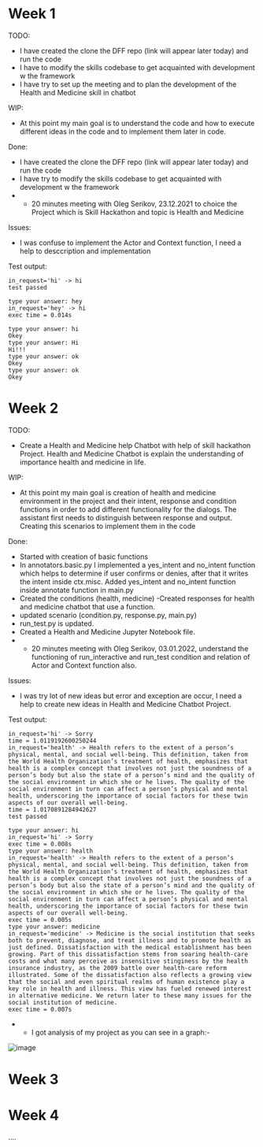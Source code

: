 # Week 1

TODO:
- I have created the clone the DFF repo (link will appear later today) and run the code
- I have to modify the skills codebase to get acquainted with development w the framework
- I have try to set up the meeting and to plan the development of the Health and Medicine skill in chatbot 

WIP:
- At this point my main goal is to understand the code and how to execute different ideas in the code and to implement them later in code.


Done:
- I have created the clone the DFF repo (link will appear later today) and run the code
- I have try to modify the skills codebase to get acquainted with development w the framework
- - 20 minutes meeting with Oleg Serikov, 23.12.2021 to choice the Project which is Skill Hackathon and topic is Health and Medicine

Issues:
- I was confuse to implement the Actor and Context function, I need a help to desccription and implementation

Test output:
```
in_request='hi' -> hi
test passed
```
```
type your answer: hey
in_request='hey' -> hi
exec time = 0.014s
```
```
type your answer: hi
Okey
type your answer: Hi
Hi!!!
type your answer: ok
Okey
type your answer: ok
Okey
```

# Week 2
TODO:
- Create a Health and Medicine help Chatbot with help of skill hackathon Project. Health and Medicine Chatbot is explain the understanding of importance health and medicine in life.


WIP:
- At this point my main goal is creation of health and medicine environment in the project and their intent, response and condition functions in order to add different functionality for the dialogs. The assistant first needs to distinguish between response and output.
Creating this scenarios to implement them in the code


Done:
- Started with creation of basic functions
- In annotators.basic.py I implemented a yes_intent and no_intent function which helps to determine if user confirms or denies, after that it writes the intent inside ctx.misc. Added yes_intent and no_intent function inside annotate function in main.py
- Created the conditions (health, medicine)
-Created responses for health and medicine chatbot that use a function.
- updated scenario (condition.py, response.py, main.py)
- run_test.py is updated.
- Created a Health and Medicine Jupyter Notebook file.
- - 20 minutes meeting with Oleg Serikov, 03.01.2022, understand the functioning of run_interactive and run_test condition and relation of Actor and Context function also.


Issues:
- I was try lot of new ideas but error and exception are occur, I need a help to create new ideas in Health and Medicine Chatbot Project.

Test output:
```
in_request='hi' -> Sorry
time = 1.0119192600250244
in_request='health' -> Health refers to the extent of a person’s physical, mental, and social well-being. This definition, taken from the World Health Organization’s treatment of health, emphasizes that health is a complex concept that involves not just the soundness of a person’s body but also the state of a person’s mind and the quality of the social environment in which she or he lives. The quality of the social environment in turn can affect a person’s physical and mental health, underscoring the importance of social factors for these twin aspects of our overall well-being.
time = 1.0170891284942627
test passed
```
```
type your answer: hi
in_request='hi' -> Sorry
exec time = 0.008s
type your answer: health
in_request='health' -> Health refers to the extent of a person’s physical, mental, and social well-being. This definition, taken from the World Health Organization’s treatment of health, emphasizes that health is a complex concept that involves not just the soundness of a person’s body but also the state of a person’s mind and the quality of the social environment in which she or he lives. The quality of the social environment in turn can affect a person’s physical and mental health, underscoring the importance of social factors for these twin aspects of our overall well-being.
exec time = 0.005s
type your answer: medicine
in_request='medicine' -> Medicine is the social institution that seeks both to prevent, diagnose, and treat illness and to promote health as just defined. Dissatisfaction with the medical establishment has been growing. Part of this dissatisfaction stems from soaring health-care costs and what many perceive as insensitive stinginess by the health insurance industry, as the 2009 battle over health-care reform illustrated. Some of the dissatisfaction also reflects a growing view that the social and even spiritual realms of human existence play a key role in health and illness. This view has fueled renewed interest in alternative medicine. We return later to these many issues for the social institution of medicine.
exec time = 0.007s
```

- - I got analysis of my project as you can see in a graph:-

![image](https://user-images.githubusercontent.com/96828026/149023284-53dec799-358b-43f4-8db1-5437a48aa9ff.png)

# Week 3


# Week 4
....
